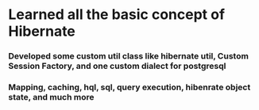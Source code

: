 <h1>Learned all the basic concept of Hibernate</h1> 
<h3>Developed some custom util class like hibernate util, Custom Session Factory, and one custom dialect for postgresql</h3>
<h3>Mapping, caching, hql, sql, query execution, hibenrate object state, and much more </h3>

